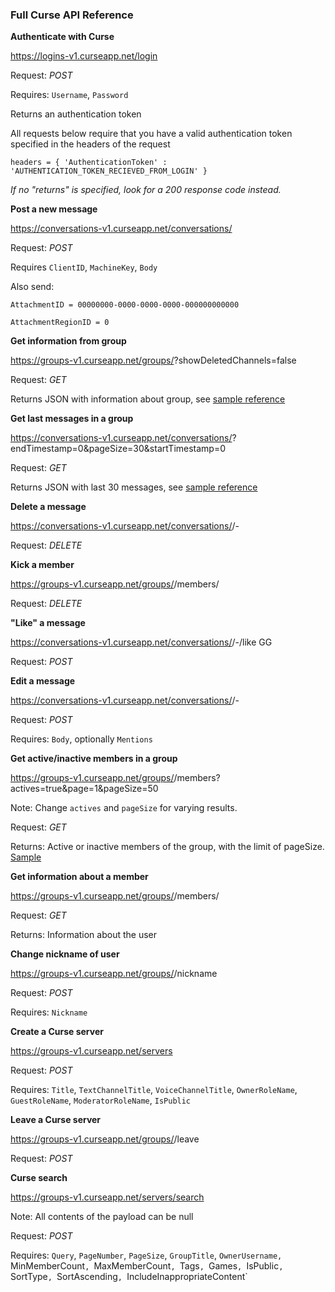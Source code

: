 ### Full Curse API Reference

**Authenticate with Curse**

https://logins-v1.curseapp.net/login

Request: *POST*

Requires: `Username`, `Password`

Returns an authentication token

All requests below require that you have a valid authentication token specified in the headers of the request

`headers = { 'AuthenticationToken' : 'AUTHENTICATION_TOKEN_RECIEVED_FROM_LOGIN' }`

*If no "returns" is specified, look for a 200 response code instead.*

**Post a new message**

https://conversations-v1.curseapp.net/conversations/<channelid>

Request: *POST*

Requires `ClientID`, `MachineKey`, `Body`

Also send:

`AttachmentID = 00000000-0000-0000-0000-000000000000`

`AttachmentRegionID = 0`

**Get information from group**

https://groups-v1.curseapp.net/groups/<groupid>?showDeletedChannels=false

Request: *GET*

Returns JSON with information about group, see [sample reference](http://pastebin.com/jwBbuawZ)

**Get last messages in a group**

https://conversations-v1.curseapp.net/conversations/<channelid>?endTimestamp=0&pageSize=30&startTimestamp=0

Request: *GET*

Returns JSON with last 30 messages, see [sample reference](http://pastebin.com/YqV4Dy3D)

**Delete a message**

https://conversations-v1.curseapp.net/conversations/<channelid>/<serverid>-<timestamp>

Request: *DELETE*

**Kick a member**

https://groups-v1.curseapp.net/groups/<groupid>/members/<memberid>

Request: *DELETE*

**"Like" a message**

https://conversations-v1.curseapp.net/conversations/<channelid>/<serverId>-<timestamp>/like  GG

Request: *POST*

**Edit a message**

https://conversations-v1.curseapp.net/conversations/<channelID>/<serverId>-<timestamp>

Request: *POST*

Requires: `Body`, optionally `Mentions`

**Get active/inactive members in a group**

https://groups-v1.curseapp.net/groups/<channelid>/members?actives=true&page=1&pageSize=50

Note: Change `actives` and `pageSize` for varying results.

Request: *GET*

Returns: Active or inactive members of the group, with the limit of pageSize. [Sample](http://pastebin.com/Sn9iMFN1)

**Get information about a member**

https://groups-v1.curseapp.net/groups/<groupID>/members/<memberid>

Request: *GET*

Returns: Information about the user

**Change nickname of user**

https://groups-v1.curseapp.net/groups/<groupID>/nickname

Request: *POST*

Requires: `Nickname`

**Create a Curse server**

https://groups-v1.curseapp.net/servers

Request: *POST*

Requires: `Title`, `TextChannelTitle`, `VoiceChannelTitle`, `OwnerRoleName`, `GuestRoleName`, `ModeratorRoleName`, `IsPublic`

**Leave a Curse server**

https://groups-v1.curseapp.net/groups/<groupID>/leave

Request: *POST*

**Curse search**

https://groups-v1.curseapp.net/servers/search

Note: All contents of the payload can be null

Request: *POST*

Requires: `Query`, `PageNumber`, `PageSize`, `GroupTitle`, `OwnerUsername, `MinMemberCount`, `MaxMemberCount`, `Tags`, `Games`, `IsPublic`, `SortType`, `SortAscending`, `IncludeInappropriateContent`